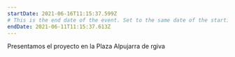 ```yaml
---
startDate: 2021-06-16T11:15:37.599Z
# This is the end date of the event. Set to the same date of the starting date if this is a one day event
endDate: 2021-06-11T11:15:37.613Z
---
```

Presentamos el proyecto en la Plaza Alpujarra de rgiva